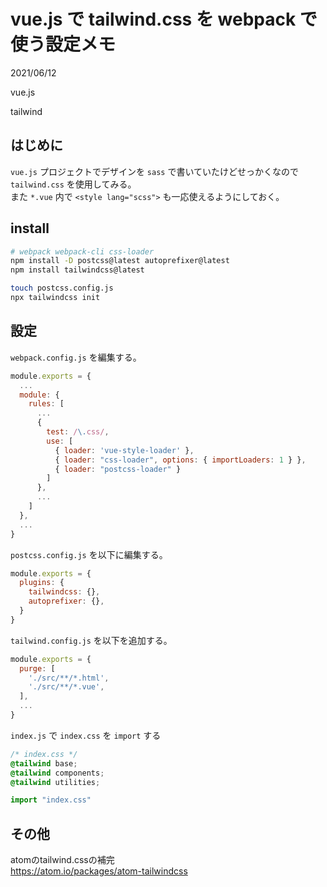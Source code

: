 # vue.js で tailwind.css を webpack で使う設定メモ

<div class="info">
  <p class="info__date">
    2021/06/12
  </p>
  <div class="info__tags">
    <p class="info__tags__one">vue.js</p>
    <p class="info__tags__one">tailwind</p>
  </div>
</div>

## はじめに

`vue.js` プロジェクトでデザインを `sass` で書いていたけどせっかくなので `tailwind.css` を使用してみる。    
また `*.vue` 内で `<style lang="scss">` も一応使えるようにしておく。

## install

```bash
# webpack webpack-cli css-loader
npm install -D postcss@latest autoprefixer@latest
npm install tailwindcss@latest

touch postcss.config.js
npx tailwindcss init
```

## 設定

`webpack.config.js` を編集する。

```javascript
module.exports = {
  ...
  module: {
    rules: [
      ...
      {
        test: /\.css/,
        use: [
          { loader: 'vue-style-loader' },
          { loader: "css-loader", options: { importLoaders: 1 } },
          { loader: "postcss-loader" }
        ]
      },
      ...
    ]
  },
  ...
}
```

`postcss.config.js` を以下に編集する。
```javascript
module.exports = {
  plugins: {
    tailwindcss: {},
    autoprefixer: {},
  }
}
```

`tailwind.config.js` を以下を追加する。
```javascript
module.exports = {
  purge: [
    './src/**/*.html',
    './src/**/*.vue',
  ],
  ...
}
```

`index.js` で `index.css` を `import` する
```css
/* index.css */
@tailwind base;
@tailwind components;
@tailwind utilities;
```

```javascript
import "index.css"
```

## その他
atomのtailwind.cssの補完  
https://atom.io/packages/atom-tailwindcss

